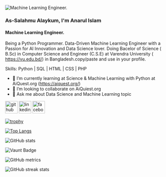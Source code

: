 ![Machine Learning Engineer.](https://media.licdn.com/dms/image/v2/D5616AQHSuL70F3Oxrw/profile-displaybackgroundimage-shrink_350_1400/profile-displaybackgroundimage-shrink_350_1400/0/1715699610169?e=1732752000&v=beta&t=_fRzreh6HHCwtmf6g6Nz29sQsgeMsJePEN7G7NN4j6I)
### As-Salahmu Alaykum, I'm Anarul Islam
#### Machine Learning Engineer.


Being a Python Programmer. Data-Driven Machine Learning Engineer with a Passion for AI Innovation and Data Science lover. Doing Bacelor of Science ( B.Sc) in Computer Science and Engineer (C.S.E) at Varendra University ( https://vu.edu.bd/) in Bangladesh.copy/paste and use in your profile.

Skills: Python | SQL | HTML | CSS |  PHP

- 🌱 I’m currently learning at Science & Machine Learning with Python at AiQuest.org (https://aiquest.org/) 
- 👯 I’m looking to collaborate on AiQuiest.org 
- 💬 Ask me about Data Science and Machine Learning topic 


[<img src='https://cdn.jsdelivr.net/npm/simple-icons@3.0.1/icons/github.svg' alt='github' height='40'>](https://github.com/Anarulislam10)  [<img src='https://cdn.jsdelivr.net/npm/simple-icons@3.0.1/icons/linkedin.svg' alt='linkedin' height='40'>](https://www.linkedin.com/in/https://www.linkedin.com/in/islamanarul//)  [<img src='https://cdn.jsdelivr.net/npm/simple-icons@3.0.1/icons/facebook.svg' alt='facebook' height='40'>](https://www.facebook.com/https://www.facebook.com/profile.php?id=100095427528031)  

[![trophy](https://github-profile-trophy.vercel.app/?username=Anarulislam10)](https://github.com/ryo-ma/github-profile-trophy)

[![Top Langs](https://github-readme-stats.vercel.app/api/top-langs/?username=Anarulislam10)](https://github.com/anuraghazra/github-readme-stats)

![GitHub stats](https://github-readme-stats.vercel.app/api?username=Anarulislam10&show_icons=true)  

![Vaunt Badge](https://api.vaunt.dev/v1/github/entities/Anarulislam10/contributions?format=svg&private=false)  

![GitHub metrics](https://metrics.lecoq.io/Anarulislam10)  

![GitHub streak stats](https://streak-stats.demolab.com/?user=Anarulislam10)  


